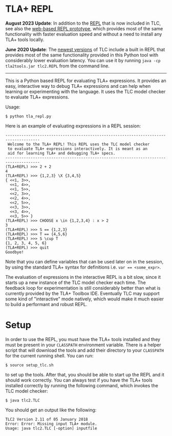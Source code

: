 # TLA+ REPL

**August 2023 Update**: In addition to the [REPL](https://github.com/tlaplus/tlaplus/blob/0e41129ebaf346dd6b2ee46a9dc977aaf954a2d0/tlatools/org.lamport.tlatools/src/tlc2/REPL.java) that is now included in TLC, see also the [web-based REPL prototype](https://will62794.github.io/tla-web/#!/home?specpath=./specs/repl.tla&repl=true), which provides most of the same functionality with faster evaluation speed and without a need to install any TLA+ tools locally.

**June 2020 Update**: The [newest versions](https://github.com/tlaplus/tlaplus/commit/97afa3c6952e343ee2409366a668ba12afceeef4) of TLC include a built in REPL that provides most of the same functionality provided in this Python tool with considerably lower evaluation latency. You can use it by running `java -cp tla2tools.jar tlc2.REPL` from the command line.

----

This is a Python based REPL for evaluating TLA+ expressions. It provides an easy, interactive way to debug TLA+ expressions and can help when learning or experimenting with the language. It uses the TLC model checker to evaluate TLA+ expressions.

Usage:

```
$ python tla_repl.py
```

Here is an example of evaluating expressions in a REPL session:

```
-------------------------------------------------------------------------------------
 Welcome to the TLA+ REPL! This REPL uses the TLC model checker
 to evaluate TLA+ expressions interactively. It is meant as an
 aid for learning TLA+ and debugging TLA+ specs.
-------------------------------------------------------------------------------------
(TLA+REPL) >>> 2 + 2
4
(TLA+REPL) >>> {1,2,3} \X {3,4,5}
{ <<1, 3>>,
  <<1, 4>>,
  <<1, 5>>,
  <<2, 3>>,
  <<2, 4>>,
  <<2, 5>>,
  <<3, 3>>,
  <<3, 4>>,
  <<3, 5>> }
(TLA+REPL) >>> CHOOSE x \in {1,2,3,4} : x > 2
3
(TLA+REPL) >>> S == {1,2,3}
(TLA+REPL) >>> T == {4,5,6}
(TLA+REPL) >>> S \cup T
{1, 2, 3, 4, 5, 6}
(TLA+REPL) >>> quit
Goodbye!
```

Note that you can define variables that can be used later on in the session, by using the standard TLA+ syntax for definitions i.e. `var == <some_expr>`.

The evaluation of expressions in the interactive REPL is a bit slow, since it starts up a new instance of the TLC model checker each time. The feedback loop for experimentation is still considerably better than what is currently provided by the TLA+ Toolbox IDE. Eventually TLC may support some kind of "interactive" mode natively, which would make it much easier to build a performant and robust REPL.

# Setup

In order to use the REPL, you must have the TLA+ tools installed and they must be present in your `CLASSPATH` environment variable. There is a helper script that will download the tools and add their directory to your `CLASSPATH` for the current running shell. You can run:

```
$ source setup_tlc.sh
```

to set up the tools. After that, you should be able to start up the REPL and it should work correctly. You can always test if you have the TLA+ tools installed correctly by running the following command, which invokes the TLC model checker: 

```
$ java tlc2.TLC
```

You should get an output like the following:

```
TLC2 Version 2.11 of 05 January 2018
Error: Error: Missing input TLA+ module.
Usage: java tlc2.TLC [-option] inputfile
```
